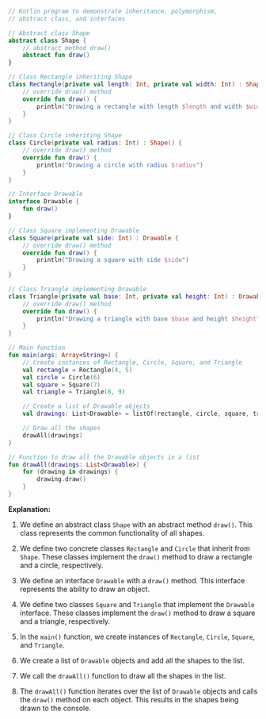 ```kotlin
// Kotlin program to demonstrate inheritance, polymorphism,
// abstract class, and interfaces

// Abstract class Shape
abstract class Shape {
    // abstract method draw()
    abstract fun draw()
}

// Class Rectangle inheriting Shape
class Rectangle(private val length: Int, private val width: Int) : Shape() {
    // override draw() method
    override fun draw() {
        println("Drawing a rectangle with length $length and width $width")
    }
}

// Class Circle inheriting Shape
class Circle(private val radius: Int) : Shape() {
    // override draw() method
    override fun draw() {
        println("Drawing a circle with radius $radius")
    }
}

// Interface Drawable
interface Drawable {
    fun draw()
}

// Class Square implementing Drawable
class Square(private val side: Int) : Drawable {
    // override draw() method
    override fun draw() {
        println("Drawing a square with side $side")
    }
}

// Class Triangle implementing Drawable
class Triangle(private val base: Int, private val height: Int) : Drawable {
    // override draw() method
    override fun draw() {
        println("Drawing a triangle with base $base and height $height")
    }
}

// Main function
fun main(args: Array<String>) {
    // Create instances of Rectangle, Circle, Square, and Triangle
    val rectangle = Rectangle(4, 5)
    val circle = Circle(6)
    val square = Square(7)
    val triangle = Triangle(8, 9)

    // Create a list of Drawable objects
    val drawings: List<Drawable> = listOf(rectangle, circle, square, triangle)

    // Draw all the shapes
    drawAll(drawings)
}

// Function to draw all the Drawable objects in a list
fun drawAll(drawings: List<Drawable>) {
    for (drawing in drawings) {
        drawing.draw()
    }
}
```

**Explanation:**

1. We define an abstract class `Shape` with an abstract method `draw()`. This class represents the common functionality of all shapes.


2. We define two concrete classes `Rectangle` and `Circle` that inherit from `Shape`. These classes implement the `draw()` method to draw a rectangle and a circle, respectively.


3. We define an interface `Drawable` with a `draw()` method. This interface represents the ability to draw an object.


4. We define two classes `Square` and `Triangle` that implement the `Drawable` interface. These classes implement the `draw()` method to draw a square and a triangle, respectively.


5. In the `main()` function, we create instances of `Rectangle`, `Circle`, `Square`, and `Triangle`.


6. We create a list of `Drawable` objects and add all the shapes to the list.


7. We call the `drawAll()` function to draw all the shapes in the list.


8. The `drawAll()` function iterates over the list of `Drawable` objects and calls the `draw()` method on each object. This results in the shapes being drawn to the console.